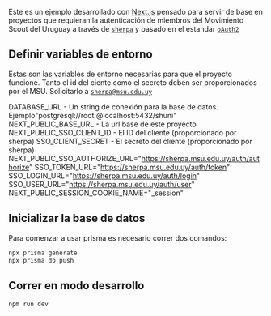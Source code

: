 Este es un ejemplo desarrollado con [Next.js](https://nextjs.org) pensado para servir de base en proyectos que requieran la autenticación de miembros del Movimiento Scout del Uruguay a través de [`sherpa`](https://sherpa.msu.edu.uy) y basado en el estandar [`oAuth2`](https://oauth.net/2/)

## Definir variables de entorno

Estas son las variables de entorno necesarias para que el proyecto funcione. Tanto el id del ciente como el secreto deben ser proporcionados por el MSU. Solicitarlo a [`sherpa@msu.edu.uy`](mailto:sherpa@msu.edu.uy)

DATABASE_URL - Un string de conexión para la base de datos. Ejemplo"postgresql://root:@localhost:5432/shuni"
NEXT_PUBLIC_BASE_URL - La url base de este proyecto
NEXT_PUBLIC_SSO_CLIENT_ID - El ID del cliente (proporcionado por sherpa)
SSO_CLIENT_SECRET - El secreto del cliente (proporcionado por sherpa)
NEXT_PUBLIC_SSO_AUTHORIZE_URL="https://sherpa.msu.edu.uy/auth/authorize"
SSO_TOKEN_URL="https://sherpa.msu.edu.uy/auth/token"
SSO_LOGIN_URL="https://sherpa.msu.edu.uy/auth/login"
SSO_USER_URL="https://sherpa.msu.edu.uy/auth/user"
NEXT_PUBLIC_SESSION_COOKIE_NAME="\_session"

## Inicializar la base de datos

Para comenzar a usar prisma es necesario correr dos comandos:

```bash
npx prisma generate
npx prisma db push
```

## Correr en modo desarrollo

```bash
npm run dev
```
